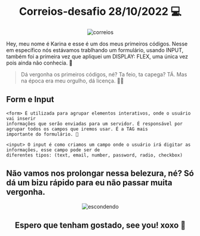 
<div align="center">
<h1>Correios-desafio 28/10/2022 💻</h1>

![correios](https://user-images.githubusercontent.com/113450612/231357227-65235034-65ea-4795-941a-42bbc19fa091.gif)

</div>
Hey, meu nome é Karina e esse é um dos meus primeiros códigos. Nesse em específico nós estávamos trablhando um formulário, usando INPUT, 
também foi a primeira vez que apliquei um DISPLAY: FLEX, uma única vez pois ainda não conhecia. 🚀 

> Dá vergonha os primeiros códigos, né? Ta feio, ta capega? TÁ. Mas na época era meu orgulho, dá licença. 💅🏻
 

## Form e Input 

```sd
<form> É utilizada para agrupar elementos interativos, onde o usuário vai inserir
informações que serão enviadas para um servidor. É responsável por agrupar todos os campos que iremos usar. É a TAG mais
importante do formulário. 👑

<input> O input é como criamos um campo onde o usuário irá digitar as informações, esse campo pode ser de
diferentes tipos: (text, email, number, password, radio, checkbox)
```

## Não vamos nos prolongar nessa belezura, né? Só dá um bizu rápido para eu não passar muita vergonha. 
<div align="center">

![escondendo](https://user-images.githubusercontent.com/113450612/231362320-dc7888c8-f9ad-4cec-9a9b-23f8911bb156.gif)

</div>

<h2 align="center"> Espero que tenham gostado, see you! xoxo 👋 </h2>
